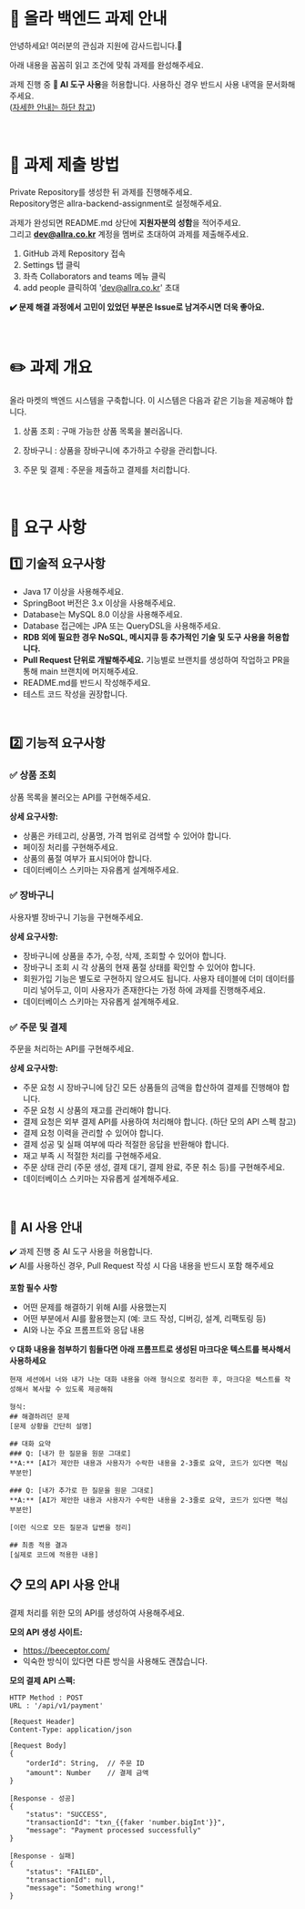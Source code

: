 # 📣 올라 백엔드 과제 안내

안녕하세요! 여러분의 관심과 지원에 감사드립니다.🤗

아래 내용을 꼼꼼히 읽고 조건에 맞춰 과제를 완성해주세요.

과제 진행 중 **🤖 AI 도구 사용**을 허용합니다. 사용하신 경우 반드시 사용 내역을 문서화해주세요.  
([자세한 안내는 하단 참고](#-ai-사용-안내))  

<br>

# 🏅 과제 제출 방법

Private Repository를 생성한 뒤 과제를 진행해주세요.  
Repository명은 allra-backend-assignment로 설정해주세요.

과제가 완성되면 README.md 상단에 **지원자분의 성함**을 적어주세요.  
그리고 **dev@allra.co.kr** 계정을 멤버로 초대하여 과제를 제출해주세요.

1. GitHub 과제 Repository 접속
2. Settings 탭 클릭
3. 좌측 Collaborators and teams 메뉴 클릭
4. add people 클릭하여 'dev@allra.co.kr' 초대

**✔️ 문제 해결 과정에서 고민이 있었던 부분은 Issue로 남겨주시면 더욱 좋아요.**

<br>

# ✏️ 과제 개요

올라 마켓의 백엔드 시스템을 구축합니다. 이 시스템은 다음과 같은 기능을 제공해야 합니다.

1. 상품 조회 : 구매 가능한 상품 목록을 불러옵니다.

2. 장바구니 : 상품을 장바구니에 추가하고 수량을 관리합니다.

3. 주문 및 결제 : 주문을 제출하고 결제를 처리합니다.

<br>

# 📝 요구 사항

## 1️⃣ 기술적 요구사항

- Java 17 이상을 사용해주세요.
- SpringBoot 버전은 3.x 이상을 사용해주세요.
- Database는 MySQL 8.0 이상을 사용해주세요.
- Database 접근에는 JPA 또는 QueryDSL을 사용해주세요.
- **RDB 외에 필요한 경우 NoSQL, 메시지큐 등 추가적인 기술 및 도구 사용을 허용합니다.**
- **Pull Request 단위로 개발해주세요.** 기능별로 브랜치를 생성하여 작업하고 PR을 통해 main 브랜치에 머지해주세요.
- README.md를 반드시 작성해주세요.
- 테스트 코드 작성을 권장합니다.

<br>

## 2️⃣ 기능적 요구사항
### ✅ 상품 조회
상품 목록을 불러오는 API를 구현해주세요.

**상세 요구사항:**
- 상품은 카테고리, 상품명, 가격 범위로 검색할 수 있어야 합니다.
- 페이징 처리를 구현해주세요.
- 상품의 품절 여부가 표시되어야 합니다.
- 데이터베이스 스키마는 자유롭게 설계해주세요.

### ✅ 장바구니
사용자별 장바구니 기능을 구현해주세요.

**상세 요구사항:**
- 장바구니에 상품을 추가, 수정, 삭제, 조회할 수 있어야 합니다.
- 장바구니 조회 시 각 상품의 현재 품절 상태를 확인할 수 있어야 합니다.
- 회원가입 기능은 별도로 구현하지 않으셔도 됩니다. 사용자 테이블에 더미 데이터를 미리 넣어두고, 이미 사용자가 존재한다는 가정 하에 과제를 진행해주세요.
- 데이터베이스 스키마는 자유롭게 설계해주세요.

### ✅ 주문 및 결제
주문을 처리하는 API를 구현해주세요.

**상세 요구사항:**
- 주문 요청 시 장바구니에 담긴 모든 상품들의 금액을 합산하여 결제를 진행해야 합니다.
- 주문 요청 시 상품의 재고를 관리해야 합니다.
- 결제 요청은 외부 결제 API를 사용하여 처리해야 합니다. (하단 모의 API 스펙 참고)
- 결제 요청 이력을 관리할 수 있어야 합니다.
- 결제 성공 및 실패 여부에 따라 적절한 응답을 반환해야 합니다.
- 재고 부족 시 적절한 처리를 구현해주세요.
- 주문 상태 관리 (주문 생성, 결제 대기, 결제 완료, 주문 취소 등)를 구현해주세요.
- 데이터베이스 스키마는 자유롭게 설계해주세요.

<br>

## 🤖 AI 사용 안내

✔️  과제 진행 중 AI 도구 사용을 허용합니다.  
✔️  AI를 사용하신 경우, Pull Request 작성 시 다음 내용을 반드시 포함 해주세요

**포함 필수 사항**
- 어떤 문제를 해결하기 위해 AI를 사용했는지
- 어떤 부분에서 AI를 활용했는지 (예: 코드 작성, 디버깅, 설계, 리팩토링 등)
- AI와 나눈 주요 프롬프트와 응답 내용


**💡 대화 내용을 첨부하기 힘들다면 아래 프롬프트로 생성된 마크다운 텍스트를 복사해서 사용하세요**
```
현재 세션에서 너와 내가 나눈 대화 내용을 아래 형식으로 정리한 후, 마크다운 텍스트를 작성해서 복사할 수 있도록 제공해줘

형식:
## 해결하려던 문제
[문제 상황을 간단히 설명]

## 대화 요약
### Q: [내가 한 질문을 원문 그대로]
**A:** [AI가 제안한 내용과 사용자가 수락한 내용을 2-3줄로 요약, 코드가 있다면 핵심 부분만]

### Q: [내가 추가로 한 질문을 원문 그대로]  
**A:** [AI가 제안한 내용과 사용자가 수락한 내용을 2-3줄로 요약, 코드가 있다면 핵심 부분만]

[이런 식으로 모든 질문과 답변을 정리]

## 최종 적용 결과
[실제로 코드에 적용한 내용] 
```


## 📋 모의 API 사용 안내

결제 처리를 위한 모의 API를 생성하여 사용해주세요.

**모의 API 생성 사이트:**
- https://beeceptor.com/
- 익숙한 방식이 있다면 다른 방식을 사용해도 괜찮습니다.

**모의 결제 API 스펙:**
```
HTTP Method : POST
URL : '/api/v1/payment'

[Request Header]
Content-Type: application/json

[Request Body]
{
    "orderId": String,  // 주문 ID
    "amount": Number    // 결제 금액
}

[Response - 성공]
{
    "status": "SUCCESS",
    "transactionId": "txn_{{faker 'number.bigInt'}}",
    "message": "Payment processed successfully"
}

[Response - 실패]
{
    "status": "FAILED",
    "transactionId": null,
    "message": "Something wrong!"
}
```





